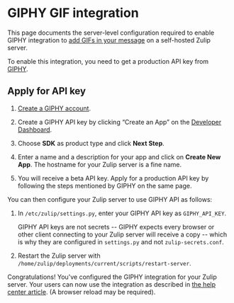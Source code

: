 # GIPHY GIF integration

This page documents the server-level configuration required to enable
GIPHY integration to [add GIFs in your message][help-center-giphy] on
a self-hosted Zulip server.

To enable this integration, you need to get a production API key from
[GIPHY](https://developers.giphy.com/).

## Apply for API key

1. [Create a GIPHY account](https://giphy.com/join).

1. Create a GIPHY API key by clicking “Create an App” on the
   [Developer Dashboard][giphy-dashboard].

1. Choose **SDK** as product type and click **Next Step**.

1. Enter a name and a description for your app and click on **Create
   New App**. The hostname for your Zulip server is a fine name.

1. You will receive a beta API key. Apply for a production API key
   by following the steps mentioned by GIPHY on the same page.

You can then configure your Zulip server to use GIPHY API as
follows:

1. In `/etc/zulip/settings.py`, enter your GIPHY API key as
   `GIPHY_API_KEY`.

   GIPHY API keys are not secrets -- GIPHY expects every browser or
   other client connecting to your Zulip server will receive a copy --
   which is why they are configured in `settings.py` and not
   `zulip-secrets.conf`.

1. Restart the Zulip server with
   `/home/zulip/deployments/current/scripts/restart-server`.

Congratulations! You've configured the GIPHY integration for your
Zulip server. Your users can now use the integration as described in
[the help center article][help-center-giphy]. (A browser reload may
be required).



[help-center-giphy]: https://zulip.com/help/animated-gifs-from-giphy
[giphy-dashboard]: https://developers.giphy.com/dashboard/
